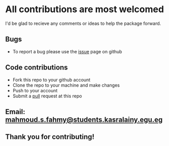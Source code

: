 # All contributions are most welcomed

I'd be glad to recieve any comments or ideas to help the package forward.

## Bugs

* To report a bug please use the [issue](https://github.com/MahShaaban/target/issues) page on github

## Code contributions

* Fork this repo to your github account
* Clone the repo to your machine and make changes
* Push to your account
* Submit a [pull](https://github.com/MahShaaban/target/pulls) request at this repo

## Email: [mahmoud.s.fahmy@students.kasralainy.egu.eg](mahmoud.s.fahmy@students.kasralainy.egu.eg)

## Thank you for contributing!
